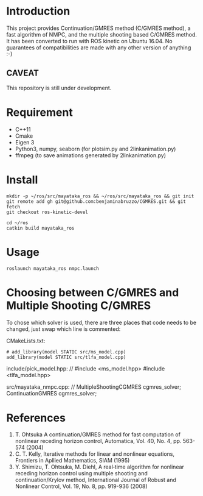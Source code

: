 # Introduction
This project provides Continuation/GMRES method (C/GMRES method), a fast algorithm of NMPC, and the multiple shooting based C/GMRES method.  It has been converted to run with ROS kinetic on Ubuntu 16.04.  No guarantees of compatibilities are made with any other version of anything :-)

## CAVEAT
This repository is still under development.


# Requirement
- C++11
- Cmake
- Eigen 3
- Python3, numpy, seaborn (for plotsim.py and 2linkanimation.py)
- ffmpeg (to save animations generated by 2linkanimation.py)

# Install
	mkdir -p ~/ros/src/mayataka_ros && ~/ros/src/mayataka_ros && git init
	git remote add gh git@github.com:benjaminabruzzo/CGMRES.git && git fetch 
	git checkout ros-kinetic-devel
	
	cd ~/ros
	catkin build mayataka_ros

# Usage
	roslaunch mayataka_ros nmpc.launch

# Choosing between C/GMRES and Multiple Shooting C/GMRES
To chose which solver is used, there are three places that code needs to be changed, just swap which line is commented:

CMakeLists.txt:

	# add_library(model STATIC src/ms_model.cpp)
	add_library(model STATIC src/tlfa_model.cpp)


include/pick_model.hpp:
	// #include <ms_model.hpp>
	#include <tlfa_model.hpp>

src/mayataka_nmpc.cpp:
	// MultipleShootingCGMRES cgmres_solver;
	ContinuationGMRES cgmres_solver;


# References
1. T. Ohtsuka A continuation/GMRES method for fast computation of nonlinear receding horizon control, Automatica, Vol. 40, No. 4, pp. 563-574 (2004)
2. C. T. Kelly, Iterative methods for linear and nonlinear equations, Frontiers in Apllied Mathematics, SIAM (1995)
3. Y. Shimizu, T. Ohtsuka, M. Diehl, A real‐time algorithm for nonlinear receding horizon control using multiple shooting and continuation/Krylov method, International Journal of Robust and Nonlinear Control, Vol. 19, No. 8, pp. 919-936 (2008)
